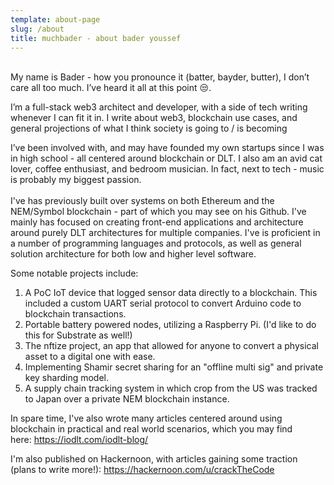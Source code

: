 ```yaml
---
template: about-page
slug: /about
title: muchbader - about bader youssef
---
```

\
My name is Bader - how you pronounce it (batter, bayder, butter), I don’t care all too much. I’ve heard it all at this point 😒.

I’m a full-stack web3 architect and developer, with a side of tech writing whenever I can fit it in. I write about web3, blockchain use cases, and general projections of what I think society is going to / is becoming

I’ve been involved with, and may have founded my own startups since I was in high school - all centered around blockchain or DLT. I also am an avid cat lover, coffee enthusiast, and bedroom musician. In fact, next to tech - music is probably my biggest passion.\
\
I've has previously built over systems on both Ethereum and the NEM/Symbol blockchain - part of which you may see on his Github. I've mainly has focused on creating front-end applications and architecture around purely DLT architectures for multiple companies. I've is proficient in a number of programming languages and protocols, as well as general solution architecture for both low and higher level software.

Some notable projects include:

1. A PoC IoT device that logged sensor data directly to a blockchain. This included a custom UART serial protocol to convert Arduino code to blockchain transactions.
2. Portable battery powered nodes, utilizing a Raspberry Pi. (I'd like to do this for Substrate as well!)
3. The nftize project, an app that allowed for anyone to convert a physical asset to a digital one with ease.
4. Implementing Shamir secret sharing for an "offline multi sig" and private key sharding model.
5. A supply chain tracking system in which crop from the US was tracked to Japan over a private NEM blockchain instance.

In spare time, I've also wrote many articles centered around using blockchain in practical and real world scenarios, which you may find here: <https://iodlt.com/iodlt-blog/>

I'm also published on Hackernoon, with articles gaining some traction (plans to write more!): <https://hackernoon.com/u/crackTheCode>